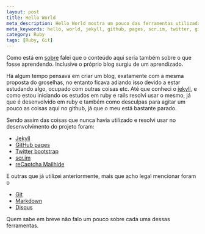 ```yaml
---
layout: post
title: Hello World
meta_description: Hello World mostra um pouco das ferramentas utilizadas no desenvolvimento do blog.
meta_keywords: hello, world, jekyll, github, pages, scr.im, twitter, git, markdown
category: Ruby
tags: [Ruby, Git]
---
```


Como está em [sobre](/sobre.html "sobre o groselhas") falei que o conteúdo aqui seria também sobre o que fosse aprendendo. Inclusive o próprio blog surgiu de um aprendizado.

Há algum tempo pensava em criar um blog, exatamente com a mesma proposta do groselhas, no entanto ficava adiando isso devido a estar estudando algo, ocupado com outras coisas etc. Até que conheci o [jekyll](https://github.com/mojombo/jekyll "github do jekyll"), e como estou iniciando os estudos em ruby e rails resolvi usar o mesmo, já que é desenvolvido em ruby e também como desculpas para agitar um pouco as coisas aqui no github, já que o meu está bastante parado.

Sendo assim das coisas que nunca havia utilizado e resolvi usar no desenvolvimento do projeto foram:

* [Jekyll](https://github.com/mojombo/jekyll "github do jekyll")
* [GitHub pages](http://pages.github.com/ "crie páginas para seus repósitorios")
* [Twitter bootstrap](http://twitter.github.com/bootstrap/ "css e JavaScript para ajudar no desenvolvimento de seus projetos")
* [scr.im](http://scr.im/ "protege seu email de spammers")
* [reCaptcha Mailhide](http://www.google.com/recaptcha/mailhide/ "este também protege seu email de spammers")

E outras que já utilizei anteriormente, mais que acho legal mencionar foram o 

* [Git](http://git-scm.com/ "excelente sistema de controle de versão, se não o melhor")
* [Markdown](http://daringfireball.net/projects/markdown/ "escreva markdown e transforme em HTML")
* [Disqus](http://disqus.com/ "plataforma de comentários")

Quem sabe em breve não falo um pouco sobre cada uma dessas ferramentas.